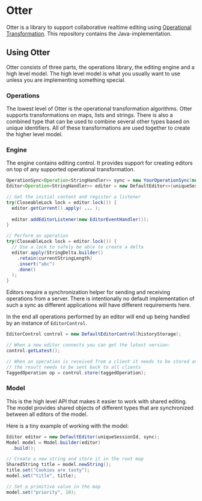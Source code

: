 # Otter

Otter is a library to support collaborative realtime editing using
[Operational Transformation](https://en.wikipedia.org/wiki/Operational_transformation).
This repository contains the Java-implementation.

## Using Otter

Otter consists of three parts, the operations library, the editing engine and
a high level model. The high level model is what you usually want to use
unless you are implementing something special.

### Operations

The lowest level of Otter is the operational transformation algorithms. Otter
supports transformations on maps, lists and strings. There is also a combined
type that can be used to combine several other types based on unique
identifiers. All of these transformations are used together to create the
higher level model.

### Engine

The engine contains editing control. It provides support for creating
editors on top of any supported operational transformation.


```java
OperationSync<Operation<StringHandler>> sync = new YourOperationSync(new StringType(), ...);
Editor<Operation<StringHandler>> editor = new DefaultEditor<>(uniqueSessionId, sync);

// Get the initial content and register a listener
try(CloseableLock lock = editor.lock()) {
  editor.getCurrent().apply( ... );
  
  editor.addEditorListener(new EditorEventHandler());
}

// Perform an operation
try(CloseableLock lock = editor.lock()) {
  // Use a lock to safely be able to create a delta
  editor.apply(StringDelta.builder()
    .retain(currentStringLength)
    .insert("abc")
    .done()
  );
}
```

Editors require a synchronization helper for sending and receiving operations
from a server. There is intentionally no default implementation of such a sync
as different applications will have different requirements here.

In the end all operations performed by an editor will end up being handled by
an instance of `EditorControl`.

```java
EditorControl control = new DefaultEditorControl(historyStorage);

// When a new editor connects you can get the latest version:
control.getLatest();

// When an operation is received from a client it needs to be stored and
// the result needs to be sent back to all clients
TaggedOperation op = control.store(taggedOperation);
```

### Model

This is the high level API that makes it easier to work with shared editing.
The model provides shared objects of different types that are synchronized
between all editors of the model.

Here is a tiny example of working with the model:

```java
Editor editor = new DefaultEditor(uniqueSessionId, sync); 
Model model = Model.builder(editor)
  .build();

// Create a new string and store it in the root map
SharedString title = model.newString();
title.set("Cookies are tasty");
model.set("title", title);

// Set a primitive value in the map
model.set("priority", 10);
```
